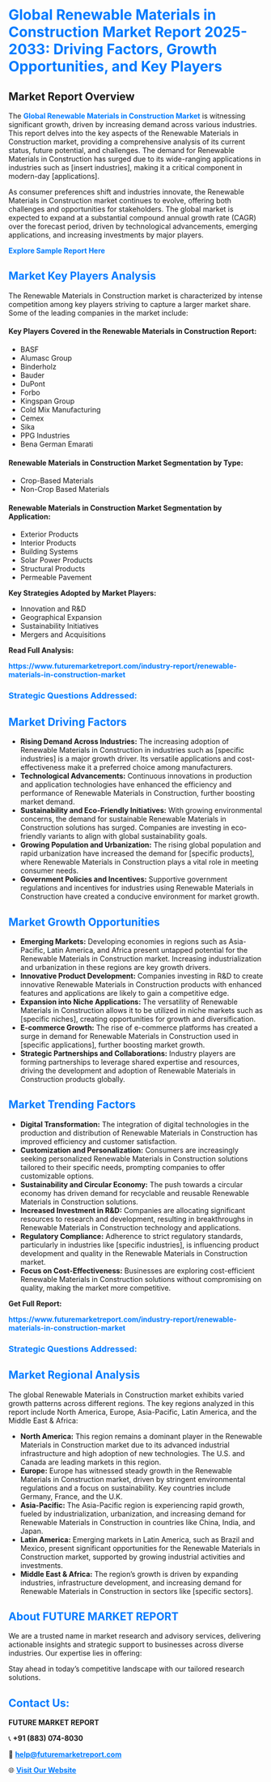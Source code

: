 <h1 style="color: #007BFF;">Global Renewable Materials in Construction Market Report 2025-2033: Driving Factors, Growth Opportunities, and Key Players</h1>

<section id="overview">
<h2>Market Report Overview</h2>
<p>The <a href="https://www.futuremarketreport.com/industry-report/renewable-materials-in-construction-market" style="color: #007BFF; text-decoration: none;"><strong>Global Renewable Materials in Construction Market</strong></a> is witnessing significant growth, driven by increasing demand across various industries. This report delves into the key aspects of the Renewable Materials in Construction market, providing a comprehensive analysis of its current status, future potential, and challenges. The demand for Renewable Materials in Construction has surged due to its wide-ranging applications in industries such as [insert industries], making it a critical component in modern-day [applications].</p>
<p>As consumer preferences shift and industries innovate, the Renewable Materials in Construction market continues to evolve, offering both challenges and opportunities for stakeholders. The global market is expected to expand at a substantial compound annual growth rate (CAGR) over the forecast period, driven by technological advancements, emerging applications, and increasing investments by major players.</p>
</section>

<section id="overview">
<p><a href="https://www.futuremarketreport.com/request-sample/reportId=110262" style="color: #007BFF; text-decoration: none;"><strong>Explore Sample Report Here</strong></a></p>
</section>

<section id="key-players">
<h2 style="color: #007BFF;">Market Key Players Analysis</h2>
<p>The Renewable Materials in Construction market is characterized by intense competition among key players striving to capture a larger market share. Some of the leading companies in the market include:</p>
<h4>Key Players Covered in the Renewable Materials in Construction Report:</h4>
<ul><li>BASF</li><li>Alumasc Group</li><li>Binderholz</li><li>Bauder</li><li>DuPont</li><li>Forbo</li><li>Kingspan Group</li><li>Cold Mix Manufacturing</li><li>Cemex</li><li>Sika</li><li>PPG Industries</li><li>Bena German Emarati</li></ul>
<h4>Renewable Materials in Construction Market Segmentation by Type:</h4>
<ul><li>Crop-Based Materials</li><li>Non-Crop Based Materials</li></ul>

<h4>Renewable Materials in Construction Market Segmentation by Application:</h4>
<ul><li>Exterior Products</li><li>Interior Products</li><li>Building Systems</li><li>Solar Power Products</li><li>Structural Products</li><li>Permeable Pavement</li></ul>
<p><strong>Key Strategies Adopted by Market Players:</strong></p>
<ul>
<li>Innovation and R&D</li>
<li>Geographical Expansion</li>
<li>Sustainability Initiatives</li>
<li>Mergers and Acquisitions</li>
</ul>
</section>

<section>
<p><strong>Read Full Analysis: </strong></p><a href="https://www.futuremarketreport.com/industry-report/renewable-materials-in-construction-market" style="color: #007BFF; text-decoration: none;"><strong>https://www.futuremarketreport.com/industry-report/renewable-materials-in-construction-market</strong></a>
<h3 style="color: #007BFF;">Strategic Questions Addressed:</h3>
</section>

<section id="driving-factors">
<h2 style="color: #007BFF;">Market Driving Factors</h2>
<ul>
<li><strong>Rising Demand Across Industries:</strong> The increasing adoption of Renewable Materials in Construction in industries such as [specific industries] is a major growth driver. Its versatile applications and cost-effectiveness make it a preferred choice among manufacturers.</li>
<li><strong>Technological Advancements:</strong> Continuous innovations in production and application technologies have enhanced the efficiency and performance of Renewable Materials in Construction, further boosting market demand.</li>
<li><strong>Sustainability and Eco-Friendly Initiatives:</strong> With growing environmental concerns, the demand for sustainable Renewable Materials in Construction solutions has surged. Companies are investing in eco-friendly variants to align with global sustainability goals.</li>
<li><strong>Growing Population and Urbanization:</strong> The rising global population and rapid urbanization have increased the demand for [specific products], where Renewable Materials in Construction plays a vital role in meeting consumer needs.</li>
<li><strong>Government Policies and Incentives:</strong> Supportive government regulations and incentives for industries using Renewable Materials in Construction have created a conducive environment for market growth.</li>
</ul>
</section>

<section id="growth-opportunities">
<h2 style="color: #007BFF;">Market Growth Opportunities</h2>
<ul>
<li><strong>Emerging Markets:</strong> Developing economies in regions such as Asia-Pacific, Latin America, and Africa present untapped potential for the Renewable Materials in Construction market. Increasing industrialization and urbanization in these regions are key growth drivers.</li>
<li><strong>Innovative Product Development:</strong> Companies investing in R&D to create innovative Renewable Materials in Construction products with enhanced features and applications are likely to gain a competitive edge.</li>
<li><strong>Expansion into Niche Applications:</strong> The versatility of Renewable Materials in Construction allows it to be utilized in niche markets such as [specific niches], creating opportunities for growth and diversification.</li>
<li><strong>E-commerce Growth:</strong> The rise of e-commerce platforms has created a surge in demand for Renewable Materials in Construction used in [specific applications], further boosting market growth.</li>
<li><strong>Strategic Partnerships and Collaborations:</strong> Industry players are forming partnerships to leverage shared expertise and resources, driving the development and adoption of Renewable Materials in Construction products globally.</li>
</ul>
</section>

<section id="trending-factors">
<h2 style="color: #007BFF;">Market Trending Factors</h2>
<ul>
<li><strong>Digital Transformation:</strong> The integration of digital technologies in the production and distribution of Renewable Materials in Construction has improved efficiency and customer satisfaction.</li>
<li><strong>Customization and Personalization:</strong> Consumers are increasingly seeking personalized Renewable Materials in Construction solutions tailored to their specific needs, prompting companies to offer customizable options.</li>
<li><strong>Sustainability and Circular Economy:</strong> The push towards a circular economy has driven demand for recyclable and reusable Renewable Materials in Construction solutions.</li>
<li><strong>Increased Investment in R&D:</strong> Companies are allocating significant resources to research and development, resulting in breakthroughs in Renewable Materials in Construction technology and applications.</li>
<li><strong>Regulatory Compliance:</strong> Adherence to strict regulatory standards, particularly in industries like [specific industries], is influencing product development and quality in the Renewable Materials in Construction market.</li>
<li><strong>Focus on Cost-Effectiveness:</strong> Businesses are exploring cost-efficient Renewable Materials in Construction solutions without compromising on quality, making the market more competitive.</li>
</ul>
</section>

<section>
<p><strong>Get Full Report: </strong></p><a href="https://www.futuremarketreport.com/industry-report/renewable-materials-in-construction-market" style="color: #007BFF; text-decoration: none;"><strong>https://www.futuremarketreport.com/industry-report/renewable-materials-in-construction-market</strong></a>
<h3 style="color: #007BFF;">Strategic Questions Addressed:</h3>
</section>


<section id="regional-analysis">
<h2 style="color: #007BFF;">Market Regional Analysis</h2>
<p>The global Renewable Materials in Construction market exhibits varied growth patterns across different regions. The key regions analyzed in this report include North America, Europe, Asia-Pacific, Latin America, and the Middle East & Africa:</p>
<ul>
<li><strong>North America:</strong> This region remains a dominant player in the Renewable Materials in Construction market due to its advanced industrial infrastructure and high adoption of new technologies. The U.S. and Canada are leading markets in this region.</li>
<li><strong>Europe:</strong> Europe has witnessed steady growth in the Renewable Materials in Construction market, driven by stringent environmental regulations and a focus on sustainability. Key countries include Germany, France, and the U.K.</li>
<li><strong>Asia-Pacific:</strong> The Asia-Pacific region is experiencing rapid growth, fueled by industrialization, urbanization, and increasing demand for Renewable Materials in Construction in countries like China, India, and Japan.</li>
<li><strong>Latin America:</strong> Emerging markets in Latin America, such as Brazil and Mexico, present significant opportunities for the Renewable Materials in Construction market, supported by growing industrial activities and investments.</li>
<li><strong>Middle East & Africa:</strong> The region’s growth is driven by expanding industries, infrastructure development, and increasing demand for Renewable Materials in Construction in sectors like [specific sectors].</li>
</ul>
</section>

<footer>
<h2 style="color: #007BFF;">About FUTURE MARKET REPORT</h2>
<p>We are a trusted name in market research and advisory services, delivering actionable insights and strategic support to businesses across diverse industries. Our expertise lies in offering:</p>

<p>Stay ahead in today’s competitive landscape with our tailored research solutions.</p>

<h2 style="color: #007BFF;">Contact Us:</h2>
<p><strong>FUTURE MARKET REPORT</strong></p>
<p>📞 <strong>+91 (883) 074-8030</strong></p>
<p>📧 <strong><a href="mailto:help@futuremarketreport.com" style="color: #007BFF;">help@futuremarketreport.com</a></strong></p>
<p>🌐 <strong><a href="https://www.futuremarketreport.com/" style="color: #007BFF;">Visit Our Website</a></strong></p>
</footer>